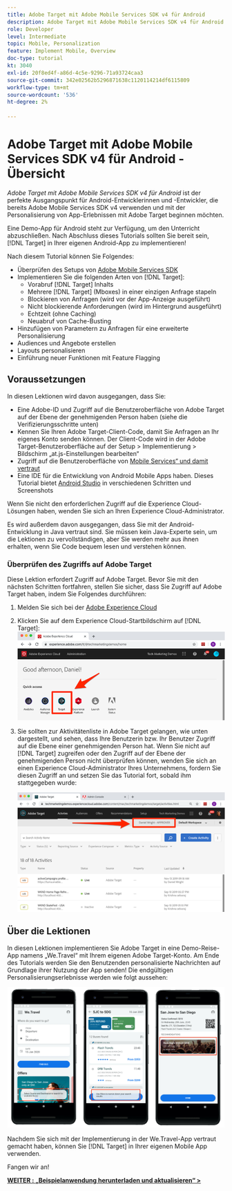 ```yaml
---
title: Adobe Target mit Adobe Mobile Services SDK v4 für Android
description: Adobe Target mit Adobe Mobile Services SDK v4 für Android ist der perfekte Ausgangspunkt für Android-Entwicklerinnen und -Entwickler, die bereits Adobe Mobile Services SDK v4 verwenden und mit der Personalisierung von App-Erlebnissen mit Adobe Target beginnen möchten.
role: Developer
level: Intermediate
topic: Mobile, Personalization
feature: Implement Mobile, Overview
doc-type: tutorial
kt: 3040
exl-id: 20f8ed4f-a86d-4c5e-9296-71a93724caa3
source-git-commit: 342e02562b5296871638c1120114214df6115809
workflow-type: tm+mt
source-wordcount: '536'
ht-degree: 2%

---
```


# Adobe Target mit Adobe Mobile Services SDK v4 für Android - Übersicht

_Adobe Target mit Adobe Mobile Services SDK v4 für Android_ ist der perfekte Ausgangspunkt für Android-Entwicklerinnen und -Entwickler, die bereits Adobe Mobile Services SDK v4 verwenden und mit der Personalisierung von App-Erlebnissen mit Adobe Target beginnen möchten.

Eine Demo-App für Android steht zur Verfügung, um den Unterricht abzuschließen. Nach Abschluss dieses Tutorials sollten Sie bereit sein, [!DNL Target] in Ihrer eigenen Android-App zu implementieren!

Nach diesem Tutorial können Sie Folgendes:

* Überprüfen des Setups von [Adobe Mobile Services SDK](https://experienceleague.adobe.com/docs/mobile-services/android/getting-started-android/requirements.html?lang=en)
* Implementieren Sie die folgenden Arten von [!DNL Target]:
   * Vorabruf [!DNL Target] Inhalts
   * Mehrere [!DNL Target] (Mboxes) in einer einzigen Anfrage stapeln
   * Blockieren von Anfragen (wird vor der App-Anzeige ausgeführt)
   * Nicht blockierende Anforderungen (wird im Hintergrund ausgeführt)
   * Echtzeit (ohne Caching)
   * Neuabruf von Cache-Busting
* Hinzufügen von Parametern zu Anfragen für eine erweiterte Personalisierung
* Audiences und Angebote erstellen
* Layouts personalisieren
* Einführung neuer Funktionen mit Feature Flagging

## Voraussetzungen 

In diesen Lektionen wird davon ausgegangen, dass Sie:

* Eine Adobe-ID und Zugriff auf die Benutzeroberfläche von Adobe Target auf der Ebene der genehmigenden Person haben (siehe die Verifizierungsschritte unten)
* Kennen Sie Ihren Adobe Target-Client-Code, damit Sie Anfragen an Ihr eigenes Konto senden können. Der Client-Code wird in der Adobe Target-Benutzeroberfläche auf der   Setup > Implementierung > Bildschirm „at.js-Einstellungen bearbeiten“
* Zugriff auf die Benutzeroberfläche von [Mobile Services“ und damit vertraut ](https://mobilemarketing.adobe.com/)
* Eine IDE für die Entwicklung von Android Mobile Apps haben. Dieses Tutorial bietet [Android Studio](https://developer.android.com/studio/install) in verschiedenen Schritten und Screenshots

Wenn Sie nicht den erforderlichen Zugriff auf die Experience Cloud-Lösungen haben, wenden Sie sich an Ihren Experience Cloud-Administrator.

Es wird außerdem davon ausgegangen, dass Sie mit der Android-Entwicklung in Java vertraut sind. Sie müssen kein Java-Experte sein, um die Lektionen zu vervollständigen, aber Sie werden mehr aus ihnen erhalten, wenn Sie Code bequem lesen und verstehen können.

### Überprüfen des Zugriffs auf Adobe Target

Diese Lektion erfordert Zugriff auf Adobe Target. Bevor Sie mit den nächsten Schritten fortfahren, stellen Sie sicher, dass Sie Zugriff auf Adobe Target haben, indem Sie Folgendes durchführen:

1. Melden Sie sich bei der [Adobe Experience Cloud ](https://experience.adobe.com/)
1. Klicken Sie auf dem Experience Cloud-Startbildschirm auf [!DNL Target]:
   ![Experience Cloud-Startbildschirm](assets/aec_homeScreen_clickTarget.png)
1. Sie sollten zur Aktivitätenliste in Adobe Target gelangen, wie unten dargestellt, und sehen, dass Ihre Benutzerin bzw. Ihr Benutzer Zugriff auf die Ebene einer genehmigenden Person hat. Wenn Sie nicht auf [!DNL Target] zugreifen oder den Zugriff auf der Ebene der genehmigenden Person nicht überprüfen können, wenden Sie sich an einen Experience Cloud-Administrator Ihres Unternehmens, fordern Sie diesen Zugriff an und setzen Sie das Tutorial fort, sobald ihm stattgegeben wurde:

   ![Adobe-Benutzeroberfläche](assets/targetUI_approver.png)

## Über die Lektionen

In diesen Lektionen implementieren Sie Adobe Target in eine Demo-Reise-App namens „We.Travel“ mit Ihrem eigenen Adobe Target-Konto. Am Ende des Tutorials werden Sie den Benutzenden personalisierte Nachrichten auf Grundlage ihrer Nutzung der App senden! Die endgültigen Personalisierungserlebnisse werden wie folgt aussehen:

![We.Travel App endgültig](assets/overview_final_result.jpg)

Nachdem Sie sich mit der Implementierung in der We.Travel-App vertraut gemacht haben, können Sie [!DNL Target] in Ihrer eigenen Mobile App verwenden.

Fangen wir an!

**[WEITER : „Beispielanwendung herunterladen und aktualisieren“ >](download-and-update-the-sample-app.md)**
